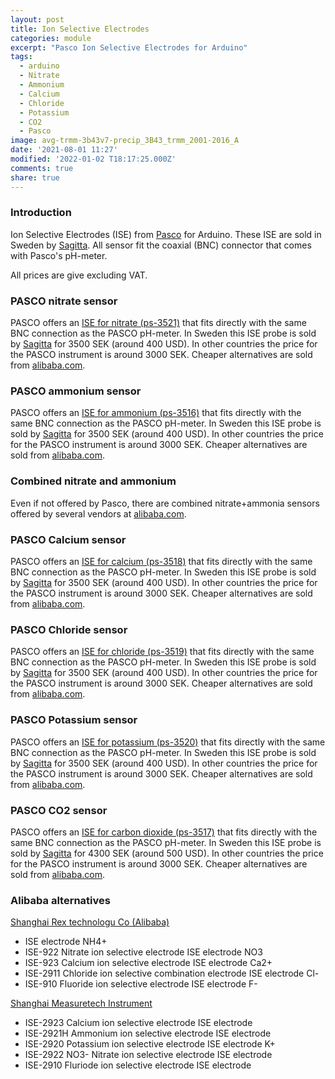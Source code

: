 ```yaml
---
layout: post
title: Ion Selective Electrodes
categories: module
excerpt: "Pasco Ion Selective Electrodes for Arduino"
tags:
  - arduino
  - Nitrate
  - Ammonium
  - Calcium
  - Chloride
  - Potassium
  - CO2
  - Pasco
image: avg-trmm-3b43v7-precip_3B43_trmm_2001-2016_A
date: '2021-08-01 11:27'
modified: '2022-01-02 T18:17:25.000Z'
comments: true
share: true
---
```


### Introduction

Ion Selective Electrodes (ISE) from [Pasco](https://www.pasco.com) for Arduino. These ISE are sold in Sweden by [Sagitta](https://www.sagitta.se). All sensor fit the coaxial (BNC) connector that comes with Pasco's pH-meter.

All prices are give excluding VAT.

### PASCO nitrate sensor

PASCO offers an [ISE for nitrate (ps-3521)](https://www.pasco.com/products/sensors/wireless/ps-3521) that fits directly with the same BNC connection as the PASCO pH-meter. In Sweden this ISE probe is sold by [Sagitta](https://www.sagitta.se/artikel/nitrate-ise-no3-probe?sok=PS-3521) for 3500 SEK (around 400 USD). In other countries the price for the PASCO instrument is around 3000 SEK. Cheaper alternatives are sold from [alibaba.com](https://www.alibaba.com).


### PASCO ammonium sensor

PASCO offers an [ISE for ammonium (ps-3516)](https://www.pasco.com/products/sensors/wireless/ps-3516) that fits directly with the same BNC connection as the PASCO pH-meter. In Sweden this ISE probe is sold by [Sagitta](https://www.sagitta.se/artikel/ammonium-ise-nh4-probe?sok=ammonium#.YfrSTS8w1pQ) for 3500 SEK (around 400 USD). In other countries the price for the PASCO instrument is around 3000 SEK. Cheaper alternatives are sold from [alibaba.com](https://www.alibaba.com).

### Combined nitrate and ammonium

Even if not offered by Pasco, there are combined nitrate+ammonia sensors offered by several vendors at [alibaba.com](https://www.alibaba.com).

### PASCO Calcium sensor

PASCO offers an [ISE for calcium (ps-3518)](https://www.pasco.com/products/sensors/wireless/ps-3518) that fits directly with the same BNC connection as the PASCO pH-meter. In Sweden this ISE probe is sold by [Sagitta](https://www.sagitta.se/artikel/calcium-ise-ca2?sok=PS-3518) for 3500 SEK (around 400 USD). In other countries the price for the PASCO instrument is around 3000 SEK. Cheaper alternatives are sold from [alibaba.com](https://www.alibaba.com).

### PASCO Chloride sensor

PASCO offers an [ISE for chloride (ps-3519)](https://www.pasco.com/products/sensors/wireless/ps-3519) that fits directly with the same BNC connection as the PASCO pH-meter. In Sweden this ISE probe is sold by [Sagitta](https://www.sagitta.se/artikel/chloride-ise-cl-probe?sok=ps-3519#.YQZ45y0RrOQ)  for 3500 SEK (around 400 USD). In other countries the price for the PASCO instrument is around 3000 SEK. Cheaper alternatives are sold from [alibaba.com](https://www.alibaba.com).

### PASCO Potassium sensor

PASCO offers an [ISE for potassium (ps-3520)](https://www.pasco.com/products/sensors/wireless/ps-3520) that fits directly with the same BNC connection as the PASCO pH-meter. In Sweden this ISE probe is sold by [Sagitta](https://www.sagitta.se/artikel/potassium-ise-k-probe#.YQZ5TS0RrOQ)  for 3500 SEK (around 400 USD). In other countries the price for the PASCO instrument is around 3000 SEK. Cheaper alternatives are sold from [alibaba.com](https://www.alibaba.com).

### PASCO CO2 sensor

PASCO offers an [ISE for carbon dioxide (ps-3517)](https://www.pasco.com/products/sensors/wireless/ps-3517) that fits directly with the same BNC connection as the PASCO pH-meter. In Sweden this ISE probe is sold by [Sagitta](https://www.sagitta.se/artikel/carbon-dioxide-ise-co2#.YQZ5-i0RrOQ) for 4300 SEK (around 500 USD). In other countries the price for the PASCO instrument is around 3000 SEK. Cheaper alternatives are sold from [alibaba.com](https://www.alibaba.com).

### Alibaba alternatives

[Shanghai Rex technologu Co (Alibaba)](https://shrex.en.alibaba.com/minisiteentrance.html?spm=a2700.details.0.0.b2092b79sAS4YE&from=detail&productId=1600229164961)
- ISE electrode NH4+
- ISE-922 Nitrate ion selective electrode ISE electrode NO3
- ISE-923 Calcium ion selective electrode ISE electrode Ca2+
- ISE-2911 Chloride ion selective combination electrode ISE electrode Cl-
- ISE-910 Fluoride ion selective electrode ISE electrode F-

[Shanghai Measuretech Instrument](http://www.measureteq.com/electrode-and-sensor/)
- ISE-2923 Calcium ion selective electrode ISE electrode
- ISE-2921H Ammonium ion selective electrode ISE electrode
- ISE-2920 Potassium ion selective electrode ISE electrode K+
- ISE-2922 NO3- Nitrate ion selective electrode ISE electrode
- ISE-2910 Fluriode ion selective electrode ISE electrode
